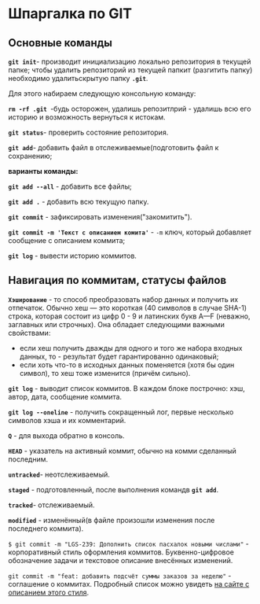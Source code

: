 # Шпаргалка по GIT

## Основные команды
__`git init`__- производит инициализацию локально репозитория в текущей папке;
чтобы удалить репозиторий из текущей папкит (разгитить папку) необходимо удалитьскрытую папку __`.git`__.  

Для этого набираем следующую консольную команду:  

__`rm -rf .git `__-будь осторожен, удалишь репозитлрий - удалишь всю его историю и возможность вернуться к истокам.  

__`git status`__- проверить состояние репозитория.  

__`git add`__- добавить файл в отслеживаемые(подготовить файл к сохранению;  

__варианты команды:__  

__`git add --all`__ - добавить все файлы;  

__`git add .`__ - добавить всю текущую папку.  

__`git commit`__ - зафиксировать изменения("закомитить").  

__`git commit -m 'Текст с описанием комита'`__ -  `-m` ключ, который добавляет сообщение с описанием коммита;  

__`git log`__ - вывести историю коммитов.

## Навигация по коммитам, статусы файлов

__`Хэширование`__ - то способ преобразовать набор данных и получить их отпечаток.
Обычно хеш — это короткая (40 символов в случае SHA-1) строка, которая состоит из цифр 0 - 9 и латинских букв A—F (неважно, заглавных или строчных). Она обладает следующими важными свойствами:  

- если хеш получить дважды для одного и того же набора входных данных, то - результат будет гарантированно одинаковый;
- если хоть что-то в исходных данных поменяется (хотя бы один символ), то хеш тоже изменится (причём сильно).  

__`git log`__ - выводит список коммитов. В каждом блоке построчно: хэш, автор, дата, сообщение коммита.

__`git log --oneline`__ - получить сокращенный лог, первые несколько символов хэша и их комментарий.  

__`Q`__ - для выхода обратно в консоль.

__`HEAD`__ - указатель на активный коммит, обычно на комми сделанный последним.

__`untracked`__- неотслеживаемый.

__`staged`__ - подготовленный, после выполнения командв __`git add`__.

__`tracked`__- отслеживаемый.

__`modified`__ - изменённый(в файле произошли изменения после последнего коммита).  

`$ git commit -m "LGS-239: Дополнить список пасхалок новыми числами"` - корпоративный стиль оформления коммитов. Буквенно-цифровое обозначение задачи и текстовое описание внесённых изменений.  

`git commit -m "feat: добавить подсчёт суммы заказов за неделю"` - соглашение о коммитах. Подробный список можно увидеть [на сайте с описанием этого стиля](https://www.conventionalcommits.org/ru/v1.0.0-beta.4/#спецификация).  

